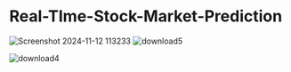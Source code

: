 # Real-TIme-Stock-Market-Prediction

![Screenshot 2024-11-12 113233](https://github.com/user-attachments/assets/32ea5252-6795-45f0-bb69-c5690dd38c7e)
![download5](https://github.com/user-attachments/assets/68907f21-3e16-40fb-9ec2-d79f5cee153b)

![download4](https://github.com/user-attachments/assets/05105bb5-95e3-4217-946c-0ba37bd64bdc)
